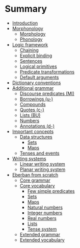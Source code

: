 # Summary

- [Introduction](introduction.md)
- [Morphonology]()
  - [Morphology](morphonology/morphology.md)
  - [Phonology](morphonology/phonology.md)
- [Logic framework](logic/intro.md)
  - [Chaining](logic/chaining.md)
  - [Explicit binding](logic/explicit_binding.md)
  - [Sentences](logic/sentences.md)
  - [Logical primitives](logic/primitives.md)
  - [Predicate transformations](logic/transformations.md)
  - [Default arguments](logic/default.md)
- [Dictionary conventions](dictionary_conventions.md)
- [Additional grammar]()
  - [Discourse predicates (MI)](grammar/discourse.md)
  - [Borrowings (u-)](grammar/borrowings.md)
  - [Compounds](grammar/compounds.md)
  - [Quotes (c-)](grammar/quotes.md)
  - [Lists (BU)](grammar/lists.md)
  - [Numbers](grammar/numbers.md)
  - [Annotations (d-)](grammar/annotations.md)
- [Important concepts]()
  - [Data structures]()
    - [Sets]()
    - [Maps]()
  - [Tenses and events]()
- [Writing systems](writing/intro.md)
  - [Linear writing system](writing/linear.md)
  - [Planar writing system]()
- [Eberban from scratch](from_scratch/intro.md)
  - [Core grammar](from_scratch/core_grammar.md)
  - [Core vocabulary]()
    - [Few simple predicates](from_scratch/core_vocabulary/simple.md)
    - [Sets](from_scratch/core_vocabulary/sets.md)
    - [Maps]()
    - [Natural numbers]()
    - [Integer numbers]()
    - [Real numbers]()
    - [Lists]()
    - [Tense system]()
  - [Extended grammar]()
  - [Extended vocabulary]()